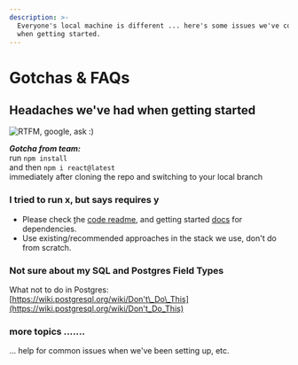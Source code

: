 ```yaml
---
description: >-
  Everyone's local machine is different ... here's some issues we've come across
  when getting started.
---
```


# Gotchas & FAQs

## Headaches we've had when getting started

![RTFM, google, ask :\)](../.gitbook/assets/image%20%282%29.png)

_**Gotcha from team:**_  
 run `npm install`   
and then `npm i react@latest`   
immediately after cloning the repo and switching to your local branch

### I tried to run x, but says requires y

* Please check [t](https://docs.isgood.ai/getting-started)he [code readme](https://github.com/for-good/), and getting started [docs](https://docs.isgood.ai/getting-started) for dependencies.
* Use existing/recommended approaches in the stack we use, don't do from scratch.

### Not sure about my SQL and Postgres Field Types

What not to do in Postgres:  [https://wiki.postgresql.org/wiki/Don't\_Do\_This](https://wiki.postgresql.org/wiki/Don't_Do_This)

  

### more topics .......



... help for common issues when we've been setting up, etc.

